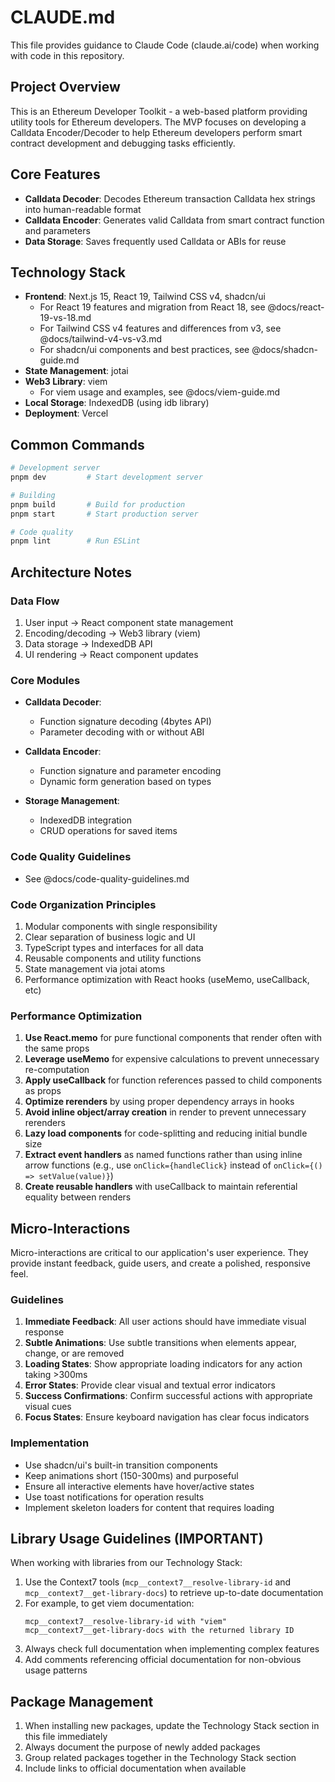 # CLAUDE.md

This file provides guidance to Claude Code (claude.ai/code) when working with code in this repository.

## Project Overview

This is an Ethereum Developer Toolkit - a web-based platform providing utility tools for Ethereum developers. The MVP focuses on developing a Calldata Encoder/Decoder to help Ethereum developers perform smart contract development and debugging tasks efficiently.

## Core Features

- **Calldata Decoder**: Decodes Ethereum transaction Calldata hex strings into human-readable format
- **Calldata Encoder**: Generates valid Calldata from smart contract function and parameters
- **Data Storage**: Saves frequently used Calldata or ABIs for reuse

## Technology Stack

- **Frontend**: Next.js 15, React 19, Tailwind CSS v4, shadcn/ui
  - For React 19 features and migration from React 18, see @docs/react-19-vs-18.md
  - For Tailwind CSS v4 features and differences from v3, see @docs/tailwind-v4-vs-v3.md
  - For shadcn/ui components and best practices, see @docs/shadcn-guide.md
- **State Management**: jotai
- **Web3 Library**: viem
  - For viem usage and examples, see @docs/viem-guide.md
- **Local Storage**: IndexedDB (using idb library)
- **Deployment**: Vercel

## Common Commands

```bash
# Development server
pnpm dev         # Start development server

# Building
pnpm build       # Build for production
pnpm start       # Start production server

# Code quality
pnpm lint        # Run ESLint
```

## Architecture Notes

### Data Flow

1. User input → React component state management
2. Encoding/decoding → Web3 library (viem)
3. Data storage → IndexedDB API
4. UI rendering → React component updates

### Core Modules

- **Calldata Decoder**:

  - Function signature decoding (4bytes API)
  - Parameter decoding with or without ABI

- **Calldata Encoder**:

  - Function signature and parameter encoding
  - Dynamic form generation based on types

- **Storage Management**:
  - IndexedDB integration
  - CRUD operations for saved items

### Code Quality Guidelines

- See @docs/code-quality-guidelines.md

### Code Organization Principles

1. Modular components with single responsibility
2. Clear separation of business logic and UI
3. TypeScript types and interfaces for all data
4. Reusable components and utility functions
5. State management via jotai atoms
6. Performance optimization with React hooks (useMemo, useCallback, etc)

### Performance Optimization

1. **Use React.memo** for pure functional components that render often with the same props
2. **Leverage useMemo** for expensive calculations to prevent unnecessary re-computation
3. **Apply useCallback** for function references passed to child components as props
4. **Optimize rerenders** by using proper dependency arrays in hooks
5. **Avoid inline object/array creation** in render to prevent unnecessary rerenders
6. **Lazy load components** for code-splitting and reducing initial bundle size
7. **Extract event handlers** as named functions rather than using inline arrow functions (e.g., use `onClick={handleClick}` instead of `onClick={() => setValue(value)}`)
8. **Create reusable handlers** with useCallback to maintain referential equality between renders

## Micro-Interactions

Micro-interactions are critical to our application's user experience. They provide instant feedback, guide users, and create a polished, responsive feel.

### Guidelines

1. **Immediate Feedback**: All user actions should have immediate visual response
2. **Subtle Animations**: Use subtle transitions when elements appear, change, or are removed
3. **Loading States**: Show appropriate loading indicators for any action taking >300ms
4. **Error States**: Provide clear visual and textual error indicators
5. **Success Confirmations**: Confirm successful actions with appropriate visual cues
6. **Focus States**: Ensure keyboard navigation has clear focus indicators

### Implementation

- Use shadcn/ui's built-in transition components
- Keep animations short (150-300ms) and purposeful
- Ensure all interactive elements have hover/active states
- Use toast notifications for operation results
- Implement skeleton loaders for content that requires loading

## Library Usage Guidelines (**IMPORTANT**)

When working with libraries from our Technology Stack:

1. Use the Context7 tools (`mcp__context7__resolve-library-id` and `mcp__context7__get-library-docs`) to retrieve up-to-date documentation
2. For example, to get viem documentation:
   ```
   mcp__context7__resolve-library-id with "viem"
   mcp__context7__get-library-docs with the returned library ID
   ```
3. Always check full documentation when implementing complex features
4. Add comments referencing official documentation for non-obvious usage patterns

## Package Management

1. When installing new packages, update the Technology Stack section in this file immediately
2. Always document the purpose of newly added packages
3. Group related packages together in the Technology Stack section
4. Include links to official documentation when available
